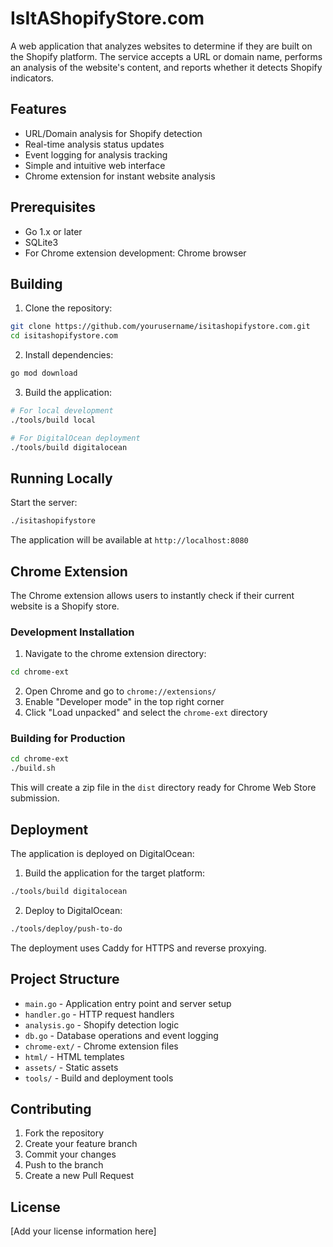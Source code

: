 # IsItAShopifyStore.com

A web application that analyzes websites to determine if they are built on the Shopify platform. The service accepts a URL or domain name, performs an analysis of the website's content, and reports whether it detects Shopify indicators.

## Features

- URL/Domain analysis for Shopify detection
- Real-time analysis status updates
- Event logging for analysis tracking
- Simple and intuitive web interface
- Chrome extension for instant website analysis

## Prerequisites

- Go 1.x or later
- SQLite3
- For Chrome extension development: Chrome browser

## Building

1. Clone the repository:
```bash
git clone https://github.com/yourusername/isitashopifystore.com.git
cd isitashopifystore.com
```

2. Install dependencies:
```bash
go mod download
```

3. Build the application:
```bash
# For local development
./tools/build local

# For DigitalOcean deployment
./tools/build digitalocean
```

## Running Locally

Start the server:
```bash
./isitashopifystore
```

The application will be available at `http://localhost:8080`

## Chrome Extension

The Chrome extension allows users to instantly check if their current website is a Shopify store. 

### Development Installation

1. Navigate to the chrome extension directory:
```bash
cd chrome-ext
```

2. Open Chrome and go to `chrome://extensions/`
3. Enable "Developer mode" in the top right corner
4. Click "Load unpacked" and select the `chrome-ext` directory

### Building for Production

```bash
cd chrome-ext
./build.sh
```

This will create a zip file in the `dist` directory ready for Chrome Web Store submission.

## Deployment

The application is deployed on DigitalOcean:

1. Build the application for the target platform:
```bash
./tools/build digitalocean
```

2. Deploy to DigitalOcean:
```bash
./tools/deploy/push-to-do
```

The deployment uses Caddy for HTTPS and reverse proxying.

## Project Structure

- `main.go` - Application entry point and server setup
- `handler.go` - HTTP request handlers
- `analysis.go` - Shopify detection logic
- `db.go` - Database operations and event logging
- `chrome-ext/` - Chrome extension files
- `html/` - HTML templates
- `assets/` - Static assets
- `tools/` - Build and deployment tools

## Contributing

1. Fork the repository
2. Create your feature branch
3. Commit your changes
4. Push to the branch
5. Create a new Pull Request

## License

[Add your license information here] 